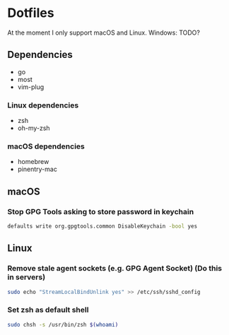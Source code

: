 # Dotfiles

At the moment I only support macOS and Linux. Windows: TODO?

## Dependencies

- go
- most
- vim-plug

### Linux dependencies

- zsh
- oh-my-zsh

### macOS dependencies

- homebrew
- pinentry-mac

## macOS

### Stop GPG Tools asking to store password in keychain

```bash
defaults write org.gpgtools.common DisableKeychain -bool yes
```

## Linux

### Remove stale agent sockets (e.g. GPG Agent Socket) (Do this in servers)

```bash
sudo echo "StreamLocalBindUnlink yes" >> /etc/ssh/sshd_config
```

### Set zsh as default shell

```bash
sudo chsh -s /usr/bin/zsh $(whoami)
```
